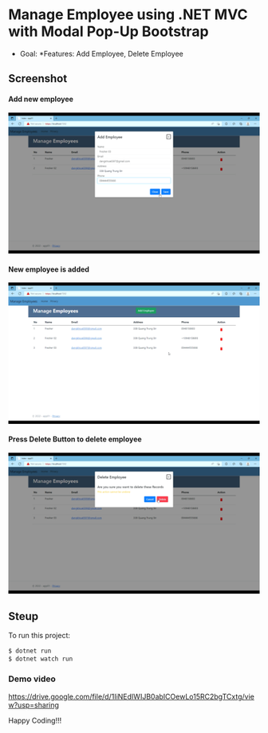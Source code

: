 # Manage Employee using .NET MVC with Modal Pop-Up Bootstrap

- Goal: *Features: Add Employee, Delete Employee

## Screenshot
#### Add new employee
<img src="assets/Screenshot (3).png" width=600></img>
#### New employee is added
<img src="assets/Screenshot (4).png" width=600></img>
#### Press Delete Button to delete employee
<img src="assets/Screenshot (5).png" width=600></img>
## Steup
To run this project:
```
$ dotnet run
$ dotnet watch run
```
### Demo video
https://drive.google.com/file/d/1IiNEdIWIJB0abICOewLo15RC2bgTCxtg/view?usp=sharing

Happy Coding!!!
